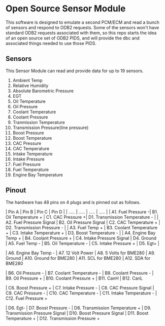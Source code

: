 # Open Source Sensor Module

This software is designed to emulate a second PCM/ECM and read a bunch of sensors and respond to ODB2 requests. Some of the sensors won't have standard ODB2 requests associated with them, so this repo starts the idea of an open source set of ODB2 PIDS, and will provide the dbc and associated things needed to use those PIDS.

## Sensors

This Sensor Module can read and provide data for up to 19 sensors.

1. Ambient Temp
2. Relative Humidity
3. Absolute Barometric Pressure
4. EGT
5. Oil Temperature
6. Oil Pressure
7. Coolant Temperature
8. Coolant Pressure
9. Tranmission Temperature
10. Transmission Pressure(line pressure)
11. Boost Pressure
12. Boost Temperature
13. CAC Pressure
14. CAC Temperature
15. Intake Temperature
16. Intake Pressure
17. Fuel Pressure
18. Fuel Temperature
19. Engine Bay Temperature

## Pinout

The hardware has 48 pins on 4 plugs and is pinned out as follows.

| Pin A | Pin B | Pin C | Pin D |
| ..... | ..... | ..... | ..... |
| A1. Fuel Pressure -| B1. Oil Temperature + | C1. CAC Pressure +| D1. Transmission Temperature - |
| A2. Fuel Pressure Signal | B2. Oil Pressure Signal | C2. CAC Temperature + | D2. Transmission Pressure - |
| A3. Fuel Temp + | B3. Coolant Temperature + | C3. Intake Temperature + | D3. Boost Temperature - |
| A4. Engine Bay Temp + | B4. Coolant Pressure + | C4. Intake Pressure Signal | D4. Ground\
| A5. Fuel Temp - | B5. Oil Temperature - | C5. Intake Pressure + | D5. Egt+ |

| A6. Engine Bay Temp -
| A7. 12 Volt Power
| A8. 5 Volts for BME280
| A9. Ground
| A10. Ground for BME280
| A11. SCL for BME280
| A12. SDA for BME280



| B6. Oil Pressure -
| B7. Coolant Temperature -
| B8. Coolant Pressure -
| B9. Oil Pressure +
| B10. Coolant Pressure +
| B11. CanH
| B12. CanL



| C6. Boost Pressure +
| C7. Intake Pressure -
| C8. CAC Pressure Signal
| C9. CAC Pressure -
| C10. CAC Temperature -
| C11. Intake Temperature -
| C12. Fuel Pressure +



| D6. Egt-
| D7. Boost Pressure -
| D8. Transmission Temperature +
| D9. Transmission Pressure Signal
| D10. Boost Pressure Signal
| D11. Boost Temperature +
| D12. Transmission Pressure +


